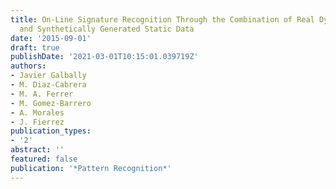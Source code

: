 ```yaml
---
title: On-Line Signature Recognition Through the Combination of Real Dynamic Data
  and Synthetically Generated Static Data
date: '2015-09-01'
draft: true
publishDate: '2021-03-01T10:15:01.039719Z'
authors:
- Javier Galbally
- M. Diaz-Cabrera
- M. A. Ferrer
- M. Gomez-Barrero
- A. Morales
- J. Fierrez
publication_types:
- '2'
abstract: ''
featured: false
publication: '*Pattern Recognition*'
---
```


